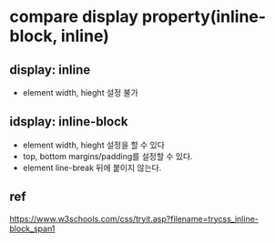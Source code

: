# compare display property(inline-block, inline)

## display: inline
* element width, hieght 설정 불가

## idsplay: inline-block
* element width, hieght 설정을 할 수 있다
* top, bottom margins/padding를 설정할 수 있다. 
* element line-break 뒤에 붙이지 않는다.


## ref
https://www.w3schools.com/css/tryit.asp?filename=trycss_inline-block_span1